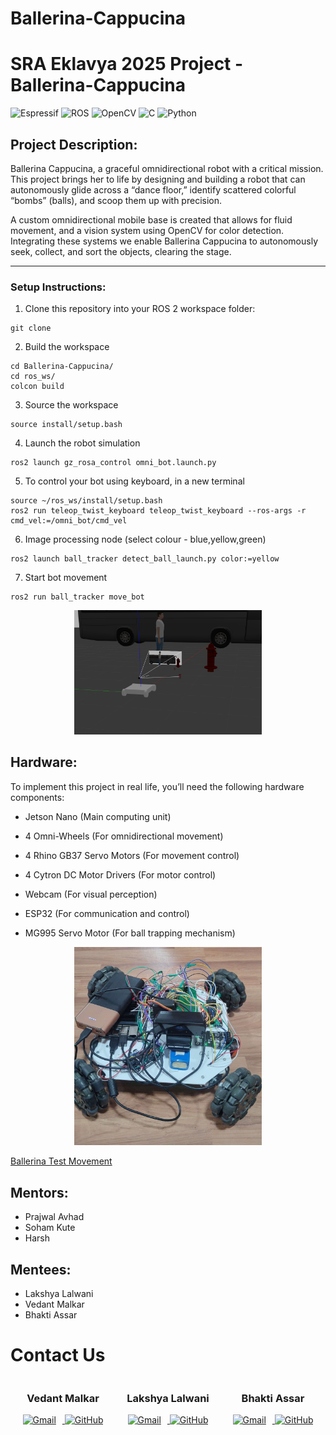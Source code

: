 # Ballerina-Cappucina

# SRA Eklavya 2025 Project - Ballerina-Cappucina

![Espressif](https://img.shields.io/badge/espressif-E7352C.svg?style=for-the-badge&logo=espressif&logoColor=white)
![ROS](https://img.shields.io/badge/ros-%230A0FF9.svg?style=for-the-badge&logo=ros&logoColor=white)
![OpenCV](https://img.shields.io/badge/opencv-%23white.svg?style=for-the-badge&logo=opencv&logoColor=white)
![C](https://img.shields.io/badge/c-%2300599C.svg?style=for-the-badge&logo=c&logoColor=white)
![Python](https://img.shields.io/badge/python-3670A0?style=for-the-badge&logo=python&logoColor=ffdd54)

## Project Description:

Ballerina Cappucina, a graceful omnidirectional robot with a critical mission. This project brings her to life by designing and building a robot that can autonomously glide across a “dance floor,” identify scattered colorful “bombs” (balls), and scoop them up with precision.

A custom omnidirectional mobile base is created that allows for fluid movement, and a vision system using OpenCV for color detection. Integrating these systems we enable Ballerina Cappucina to autonomously seek, collect, and sort the objects, clearing the stage.




---
### Setup Instructions:
1. Clone this repository into your ROS 2 workspace folder:
```
git clone 
```
2. Build the workspace
```
cd Ballerina-Cappucina/
cd ros_ws/
colcon build
```
3. Source the workspace
```
source install/setup.bash
```
4. Launch the robot simulation
```
ros2 launch gz_rosa_control omni_bot.launch.py
```
5. To control your bot using keyboard, in a new terminal
```
source ~/ros_ws/install/setup.bash
ros2 run teleop_twist_keyboard teleop_twist_keyboard --ros-args -r cmd_vel:=/omni_bot/cmd_vel
```
6. Image processing node (select colour - blue,yellow,green)
```
ros2 launch ball_tracker detect_ball_launch.py color:=yellow
```
7. Start bot movement
```
ros2 run ball_tracker move_bot
```


<p align="center">
  <img src="media/simulation_gazebo.png" width="300" />
</p>

## Hardware:

To implement this project in real life, you’ll need the following hardware components:

- Jetson Nano (Main computing unit)

- 4 Omni-Wheels (For omnidirectional movement)

- 4 Rhino GB37 Servo Motors (For movement control)

- 4 Cytron DC Motor Drivers (For motor control)

- Webcam (For visual perception)

- ESP32 (For communication and control)

- MG995 Servo Motor (For ball trapping mechanism)

<p align="center">
  <img src="media/Ballerina_front_view.jpeg" width="300" />
</p>

[Ballerina Test Movement](media/Ballerina_test_movement.webm)
	
## Mentors:
- Prajwal Avhad
- Soham Kute
- Harsh

## Mentees:
- Lakshya Lalwani
- Vedant Malkar
- Bhakti Assar

# Contact Us

<p align="center">
  <div style="display: flex; justify-content: space-around; width: 100%; text-align: center;">
    <div style="width: 30%;">
      <h3>Vedant Malkar</h3>
      <p>
        <a href="https://mail.google.com/mail/?view=cm&fs=1&to=vmmalkar_b24@et.vjti.ac.in" target="_blank">
          <img src="https://upload.wikimedia.org/wikipedia/commons/5/51/Gmail_icon_%282013-2020%29.png" alt="Gmail" width="30" style="margin-right: 10px;" />
        </a>
        <a href="https://github.com/vedantmalkar" target="_blank">
          <img src="https://upload.wikimedia.org/wikipedia/commons/9/91/Octicons-mark-github.svg" alt="GitHub" width="50" />
        </a>
      </p>
    </div>
    <div style="width: 30%;">
      <h3>Lakshya Lalwani</h3>
      <p>
        <a href="https://mail.google.com/mail/?view=cm&fs=1&to=ldlalwani_b24@et.vjti.ac.in" target="_blank">
          <img src="https://upload.wikimedia.org/wikipedia/commons/5/51/Gmail_icon_%282013-2020%29.png" alt="Gmail" width="30" style="margin-right: 10px;" />
        </a>
        <a href="https://github.com/Lakshyaa1" target="_blank">
          <img src="https://upload.wikimedia.org/wikipedia/commons/9/91/Octicons-mark-github.svg" alt="GitHub" width="50" />
        </a>
      </p>
    </div>
    <div style="width: 30%;">
      <h3>Bhakti Assar</h3>
      <p>
        <a href="https://mail.google.com/mail/?view=cm&fs=1&to=Bbassar_b24@et.vjti.ac.in" target="_blank">
          <img src="https://upload.wikimedia.org/wikipedia/commons/5/51/Gmail_icon_%282013-2020%29.png" alt="Gmail" width="30" style="margin-right: 10px;" />
        </a>
        <a href="https://github.com/Bhakti-A" target="_blank">
          <img src="https://upload.wikimedia.org/wikipedia/commons/9/91/Octicons-mark-github.svg" alt="GitHub" width="50" />
        </a>
      </p>
    </div>
  </div>
</p>






